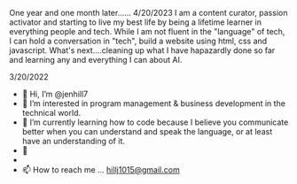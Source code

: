 One year and one month later......
4/20/2023
I am a content curator, passion activator and starting to live my best life by being a lifetime learner in everything people and tech. While I am not fluent in the "language" of tech, I can hold a conversation in "tech", build a website using html, css and javascript.  What's next....cleaning up what I have hapazardly done so far and learning any and everything I can about AI.

3/20/2022
- 👋 Hi, I’m @jenhill7
- 👀 I’m interested in program management & business development in the technical world.
- 🌱 I’m currently learning how to code because I believe you communicate better when you can understand and speak the language, or at least have an understanding of it.
- 💞️ 
-
- 📫 How to reach me ... hillj1015@gmail.com

<!---
jenhill7/jenhill7 is a ✨ special ✨ repository because its `README.md` (this file) appears on your GitHub profile.
You can click the Preview link to take a look at your changes.
--->
